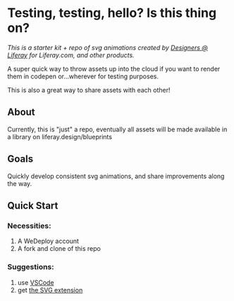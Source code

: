 # Testing, testing, hello? Is this thing on?

_This is a starter kit + repo of svg animations created by [Designers @ Liferay](https://liferay.design/team) for Liferay.com, and other products._

A super quick way to throw assets up into the cloud if you want to render them in codepen or...wherever for testing purposes.

This is also a great way to share assets with each other!

## About

Currently, this is "just" a repo, eventually all assets will be made available in a library on liferay.design/blueprints

## Goals

Quickly develop consistent svg animations, and share improvements along the way.

## Quick Start

### Necessities:

1. A WeDeploy account
1. A fork and clone of this repo

### Suggestions:

1. use [VSCode](https://code.visualstudio.com/)
1. get [the SVG extension](https://marketplace.visualstudio.com/items?itemName=jock.svg&WT.mc_id=vscoderelease-medium-buhollan)
